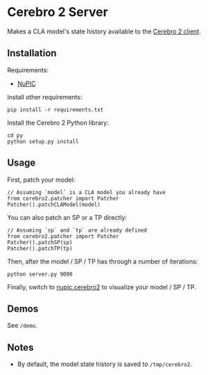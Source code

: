 # Cerebro 2 Server

Makes a CLA model's state history available to the [Cerebro 2 client](https://github.com/numenta/nupic.cerebro2).

## Installation

Requirements:

- [NuPIC](https://github.com/numenta/nupic)

Install other requirements:

    pip install -r requirements.txt

Install the Cerebro 2 Python library:

    cd py
    python setup.py install

## Usage

First, patch your model:

    // Assuming `model` is a CLA model you already have
    from cerebro2.patcher import Patcher
    Patcher().patchCLAModel(model)

You can also patch an SP or a TP directly:

    // Assuming `sp` and `tp` are already defined
    from cerebro2.patcher import Patcher
    Patcher().patchSP(sp)
    Patcher().patchTP(tp)

Then, after the model / SP / TP has through a number of iterations:

    python server.py 9090

Finally, switch to [nupic.cerebro2](https://github.com/numenta/nupic.cerebro2) to visualize your model / SP / TP.

## Demos

See `/demo`.

## Notes

- By default, the model state history is saved to `/tmp/cerebro2`.
